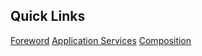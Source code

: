 ## Quick Links

[Foreword](https://github.com/quartz-software/kephas/wiki/Foreword)
[Application Services](https://github.com/quartz-software/kephas/wiki/Application-Services)
[Composition](https://github.com/quartz-software/kephas/wiki/Composition)